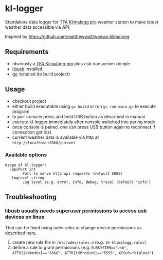 # kl-logger

Standalone data logger for [TFA Klimalogg pro](https://www.tfa-dostmann.de/produkt/profi-thermo-hygrometer-mit-datenlogger-funktion-klimalogg-pro-30-3039/) weather station to make latest weather data accessible via API.

Inspired by https://github.com/matthewwall/weewx-klimalogg 

## Requirements

- obviously a [TFA Klimalogg pro](https://www.tfa-dostmann.de/produkt/profi-thermo-hygrometer-mit-datenlogger-funktion-klimalogg-pro-30-3039/) plus usb transceiver dongle
- [libusb](https://libusb.info/) installed
- [go](https://golang.org/dl/) installed (to build project)

## Usage

- checkout project
- either build executable using `go build` or run `go run main.go` to execute program
- to pair console press and hold USB button as described in manual
- execute kl-logger immediately after console switched into paring mode
- once console is paired, one can press USB button again to reconnect if connection got lost
- current weather data is available via http at `http://localhost:8088/current`

### Available options

```
Usage of kl-logger:
  -apiPort int
        Port to serve http api requests (default 8088)
  -logLevel string
        Log level (e.g. error, info, debug, trace) (default "info")
```

## Troubleshooting

### libusb usually needs superuser permissions to access usb devices on linux
That can be fixed using udev rules to change device permissions as described [here](https://github.com/libusb/libusb/wiki/FAQ#Can_I_run_libusb_applications_on_Linux_without_root_privilege).

1. create new rule file in `/etc/udev/rules.d` (e.g. `10-klimalogg.rules`)
2. define a rule to grant permissions (e.g. `SUBSYSTEM=="usb", ATTR{idVendor}=="6666", ATTR{idProduct}=="5555", GROUP="dialout"`) 